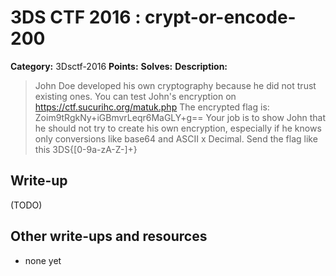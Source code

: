 # 3DS CTF 2016 : crypt-or-encode-200

**Category:** 3Dsctf-2016
**Points:** 
**Solves:** 
**Description:**

> John Doe developed his own cryptography because he did not trust existing ones. You can test John's encryption on <https://ctf.sucurihc.org/matuk.php> The encrypted flag is: Zoim9tRgkNy+iGBmvrLeqr6MaGLY+g== Your job is to show John that he should not try to create his own encryption, especially if he knows only conversions like base64 and ASCII x Decimal. Send the flag like this 3DS{[0-9a-zA-Z-]+}


## Write-up

(TODO)

## Other write-ups and resources

* none yet
